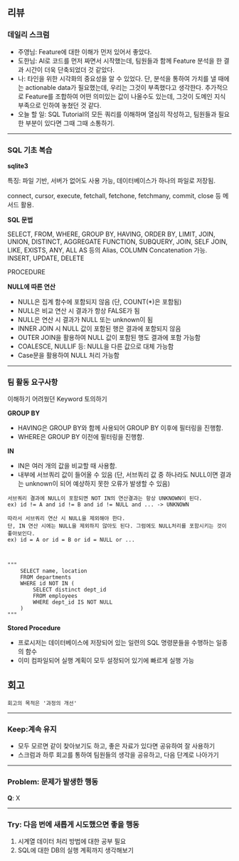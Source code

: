 ## 리뷰

### 데일리 스크럼
  - 주영님: Feature에 대한 이해가 먼저 있어서 좋았다.
  - 도한님: AI로 코드를 먼저 짜면서 시작했는데, 팀원들과 함께 Feature 분석을 한 결과 시간이 더욱 단축되었더 것 같았다.
  - 나: 타인을 위한 시각화의 중요성을 알 수 있었다. 단, 분석을 통하여 가치를 낼 때에는 actionable data가 필요했는데, 우리는 그것이 부족했다고 생각한다. 추가적으로 Feature를 조합하여 어떤 의미있는 값이 나올수도 있는데, 그것이 도메인 지식 부족으로 인하여 놓쳤던 것 같다.
  - 오늘 할 일: SQL Tutorial의 모든 쿼리를 이해하며 열심히 작성하고, 팀원들과 필요한 부분이 있다면 그때 그때 소통하기.

---

### SQL 기초 복습
**sqlite3**

특징: 파일 기반, 서버가 없어도 사용 가능, 데이터베이스가 하나의 파일로 저장됨. 

connect, cursor, execute, fetchall, fetchone, fetchmany, commit, close 등 메서드 활용.

**SQL 문법**

SELECT, FROM, WHERE, GROUP BY, HAVING, ORDER BY, LIMIT, JOIN, UNION, DISTINCT, AGGREGATE FUNCTION, SUBQUERY, JOIN, SELF JOIN, LIKE, EXISTS, ANY, ALL
AS 등의 Alias, COLUMN Concatenation 가능.
INSERT, UPDATE, DELETE

PROCEDURE

**NULL에 따른 연산**
- NULL은 집계 함수에 포함되지 않음 (단, COUNT(*)은 포함됨)
- NULL은 비교 연산 시 결과가 항상 FALSE가 됨
- NULL은 연산 시 결과가 NULL 또는 unknown이 됨
- INNER JOIN 시 NULL 값이 포함된 행은 결과에 포함되지 않음
- OUTER JOIN을 활용하여 NULL 값이 포함된 행도 결과에 포함 가능함
- COALESCE, NULLIF 등: NULL을 다른 값으로 대체 가능함
- Case문을 활용하여 NULL 처리 가능함


---

### 팀 활동 요구사항
이해하기 어려웠던 Keyword 토의하기

**GROUP BY**
- HAVING은 GROUP BY와 함께 사용되어 GROUP BY 이후에 필터링을 진행함.
- WHERE은 GROUP BY 이전에 필터링을 진행함.
  
**IN**
- IN은 여러 개의 값을 비교할 때 사용함.
- 내부에 서브쿼리 값이 들어올 수 있음 (단, 서브쿼리 값 중 하나라도 NULL이면 결과는 unknown이 되어 예상하지 못한 오류가 발생할 수 있음)
```
서브쿼리 결과에 NULL이 포함되면 NOT IN의 연산결과는 항상 UNKNOWN이 된다.
ex) id != A and id != B and id != NULL and ... -> UNKNOWN

따라서 서브쿼리 연산 시 NULL을 제외해야 한다.
단, IN 연산 시에는 NULL을 제외하지 않아도 된다. 그럼에도 NULL처리를 포함시키는 것이 좋아보인다.
ex) id = A or id = B or id = NULL or ...



"""
    SELECT name, location 
    FROM departments 
    WHERE id NOT IN (
        SELECT distinct dept_id 
        FROM employees 
        WHERE dept_id IS NOT NULL
    )
"""
```

**Stored Procedure**
- 프로시저는 데이터베이스에 저장되어 있는 일련의 SQL 명령문들을 수행하는 일종의 함수
- 이미 컴파일되어 실행 계획이 모두 설정되어 있기에 빠르게 실행 가능

## 회고
    회고의 목적은 '과정의 개선'

---

### Keep:계속 유지
- 모두 모르면 같이 찾아보기도 하고, 좋은 자료가 있다면 공유하여 잘 사용하기
- 스크럼과 하루 회고를 통하여 팀원들의 생각을 공유하고, 다음 단계로 나아가기

---

### Problem: 문제가 발생한 행동
**Q**: X

---
### Try: 다음 번에 새롭게 시도했으면 좋을 행동

1. 시계열 데이터 처리 방법에 대한 공부 필요
2. SQL에 대한 DB의 실행 계획까지 생각해보기